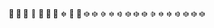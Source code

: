 :star2: :star2: :star2: :star2: :star2: :star2: :star2: :snowflake: :star2: :star2: :snowflake: :snowflake: :snowflake: :snowflake: :snowflake: :snowflake: :snowflake: :snowflake: :snowflake: :snowflake: :snowflake: :snowflake: :snowflake: :snowflake: :snowflake:
